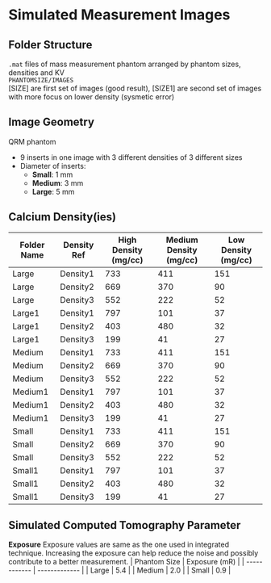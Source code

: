 # Simulated Measurement Images

## Folder Structure
`.mat` files of mass measurement phantom arranged by phantom sizes, densities and KV \
`PHANTOMSIZE/IMAGES` \
[SIZE] are first set of images (good result), [SIZE1] are second set of images with more focus on lower density (sysmetic error)

## Image Geometry
QRM phantom
* 9 inserts in one image with 3 different densities of 3 different sizes
* Diameter of inserts:
  * **Small**: 1 mm
  * **Medium**: 3 mm
  * **Large**: 5 mm

## Calcium Density(ies)

| Folder Name | Density Ref    | High Density (mg/cc) | Medium Density (mg/cc) | Low Density (mg/cc) |
| ----------- | -------------- | -------------------- | ---------------------- | ------------------- |
| Large       | Density1       | 733                  | 411                    | 151                 |
| Large       | Density2       | 669                  | 370                    | 90                  |
| Large       | Density3       | 552                  | 222                    | 52                  |
| Large1      | Density1       | 797                  | 101                    | 37                  |
| Large1      | Density2       | 403                  | 480                    | 32                  |
| Large1      | Density3       | 199                  | 41                     | 27                  |
| Medium      | Density1       | 733                  | 411                    | 151                 |
| Medium      | Density2       | 669                  | 370                    | 90                  |
| Medium      | Density3       | 552                  | 222                    | 52                  |
| Medium1     | Density1       | 797                  | 101                    | 37                  |
| Medium1     | Density2       | 403                  | 480                    | 32                  |
| Medium1     | Density3       | 199                  | 41                     | 27                  |
| Small       | Density1       | 733                  | 411                    | 151                 |
| Small       | Density2       | 669                  | 370                    | 90                  |
| Small       | Density3       | 552                  | 222                    | 52                  |
| Small1      | Density1       | 797                  | 101                    | 37                  |
| Small1      | Density2       | 403                  | 480                    | 32                  |
| Small1      | Density3       | 199                  | 41                     | 27                  |


## Simulated Computed Tomography Parameter
**Exposure** 
Exposure values are same as the one used in integrated technique. Increasing the exposure can help reduce the noise and possibly contribute to a better measurement.
| Phantom Size | Exposure (mR) |
| ------------ | ------------- |
| Large        | 5.4           |
| Medium       | 2.0           |
| Small        | 0.9           |